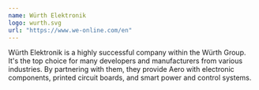 ```yaml
---
name: Würth Elektronik
logo: wurth.svg
url: "https://www.we-online.com/en"
---
```


Würth Elektronik is a highly successful company within the Würth Group. It's the
top choice for many developers and manufacturers from various industries. By
partnering with them, they provide Aero with electronic components, printed
circuit boards, and smart power and control systems.
